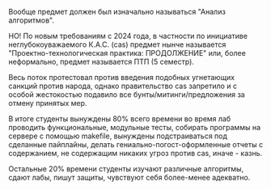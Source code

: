 Вообще предмет должен был изначально называться "Анализ алгоритмов".

НО! По новым требованиям с 2024 года, в частности по инициативе неглубокоуважаемого К.А.С. (cas) предмет нынче называется "Проектно-технологическая практика: ПРОДОЛЖЕНИЕ" или, более неформально, предмет называется ПТП (5 семестр).

Весь поток протестовал против введения подобных угнетающих санкций против народа, однако правительство cas запретило и с особой жестокостью подавило все бунты/митинги/предложения за отмену принятых мер.

В итоге студенты вынуждены 80% всего времени во время лаб проводить функциональные, модульные тесты, собирать программы на сервере с помощью makefile, вынуждены подстраиваться под сделанные пайплайны, делать гениально-погост-оформленные отчеты с содержанием, не содержащим никаких угроз против cas, иначе - казнь.

Остальные 20% времени студенты изучают различные алгоритмы, сдают лабы, пишут защиты, чувствуют себя более-менее адекватно. 
